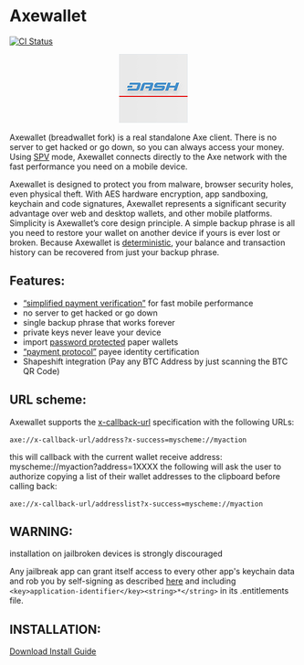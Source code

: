 # Axewallet

[![CI Status](https://travis-ci.com/AXErunners/axewallet.svg?branch=maste?style=flat)](https://travis-ci.com/AXErunners/axewallet)

<p align="center" >
<img src="AxeWallet/Images.xcassets/AppIcon.appiconset/icon120.png" alt="Axewallet" title="Axewallet">
</p>

Axewallet (breadwallet fork) is a real standalone Axe client. There is no server to get hacked or go down, so you can always access your money.
Using [SPV](https://en.bitcoin.it/wiki/Thin_Client_Security#Header-Only_Clients) mode, Axewallet connects directly to the Axe network with the fast performance you need on a mobile device.

Axewallet is designed to protect you from malware, browser security holes, even physical theft. With AES hardware encryption, app sandboxing,
keychain and code signatures, Axewallet represents a significant security advantage over web and desktop wallets, and other mobile platforms.
Simplicity is Axewallet’s core design principle. A simple backup phrase is all you need to restore your wallet on another device if yours is ever lost or broken.
Because Axewallet is [deterministic](https://axepay.atlassian.net/wiki/display/DOC/Whitepaper), your balance and transaction history can be recovered from just your backup phrase.

## Features:
- [“simplified payment verification”](https://axepay.atlassian.net/wiki/display/DOC/Official+Documentation) for fast mobile performance
- no server to get hacked or go down
- single backup phrase that works forever
- private keys never leave your device
- import [password protected](https://axepay.atlassian.net/wiki/display/DOC/Official+Documentation) paper wallets
- [“payment protocol”](https://axepay.atlassian.net/wiki/display/DOC/Official+Documentation) payee identity certification
- Shapeshift integration (Pay any BTC Address by just scanning the BTC QR Code)

## URL scheme:
Axewallet supports the [x-callback-url](http://x-callback-url.com/) specification with the following URLs:
```
axe://x-callback-url/address?x-success=myscheme://myaction
```
this will callback with the current wallet receive address: myscheme://myaction?address=1XXXX
the following will ask the user to authorize copying a list of their wallet addresses to the clipboard before calling back:
```
axe://x-callback-url/addresslist?x-success=myscheme://myaction
```

## WARNING:

installation on jailbroken devices is strongly discouraged

Any jailbreak app can grant itself access to every other app's keychain data
and rob you by self-signing as described [here](http://www.saurik.com/id/8)
and including `<key>application-identifier</key><string>*</string>` in its
.entitlements file.

## INSTALLATION:

[Download Install Guide](https://axepay.atlassian.net/wiki/display/DOC/Download+-+Install+-+Guide)
